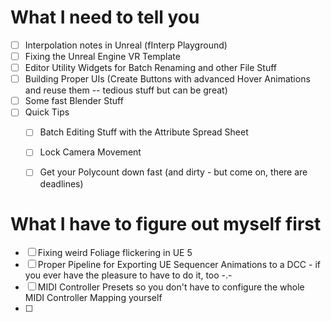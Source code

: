 # What I need to tell you
- [ ] Interpolation notes in Unreal (fInterp Playground)
- [ ] Fixing the Unreal Engine VR Template
- [ ] Editor Utility Widgets for Batch Renaming and other File Stuff
- [ ] Building Proper UIs (Create Buttons with advanced Hover Animations and reuse them -- tedious stuff but can be great)
- [ ] Some fast Blender Stuff
- [ ] Quick Tips
	- [ ] Batch Editing Stuff with the Attribute Spread Sheet
	- [ ] Lock Camera Movement
	- [ ] Get your Polycount down fast (and dirty - but come on, there are deadlines)



# What I have to figure out myself first
- [ ] Fixing weird Foliage flickering in UE 5
- [ ] Proper Pipeline for Exporting UE Sequencer Animations to a DCC - if you ever have the pleasure to have to do it, too -.-
- [ ] MIDI Controller Presets so you don't have to configure the whole MIDI Controller Mapping yourself
- [ ] 


